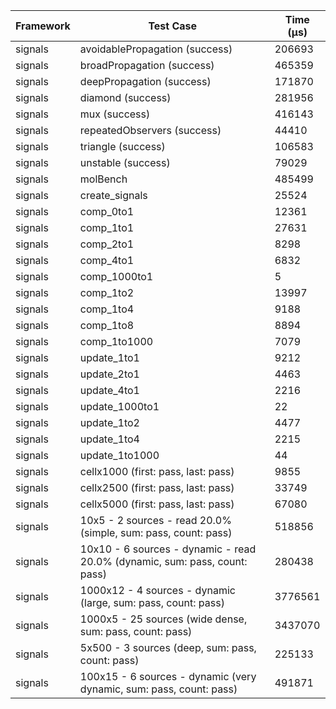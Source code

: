 | Framework | Test Case | Time (μs) |
| --- | --- | --- |
| signals | avoidablePropagation (success) | 206693 |
| signals | broadPropagation (success) | 465359 |
| signals | deepPropagation (success) | 171870 |
| signals | diamond (success) | 281956 |
| signals | mux (success) | 416143 |
| signals | repeatedObservers (success) | 44410 |
| signals | triangle (success) | 106583 |
| signals | unstable (success) | 79029 |
| signals | molBench | 485499 |
| signals | create_signals | 25524 |
| signals | comp_0to1 | 12361 |
| signals | comp_1to1 | 27631 |
| signals | comp_2to1 | 8298 |
| signals | comp_4to1 | 6832 |
| signals | comp_1000to1 | 5 |
| signals | comp_1to2 | 13997 |
| signals | comp_1to4 | 9188 |
| signals | comp_1to8 | 8894 |
| signals | comp_1to1000 | 7079 |
| signals | update_1to1 | 9212 |
| signals | update_2to1 | 4463 |
| signals | update_4to1 | 2216 |
| signals | update_1000to1 | 22 |
| signals | update_1to2 | 4477 |
| signals | update_1to4 | 2215 |
| signals | update_1to1000 | 44 |
| signals | cellx1000 (first: pass, last: pass) | 9855 |
| signals | cellx2500 (first: pass, last: pass) | 33749 |
| signals | cellx5000 (first: pass, last: pass) | 67080 |
| signals | 10x5 - 2 sources - read 20.0% (simple, sum: pass, count: pass) | 518856 |
| signals | 10x10 - 6 sources - dynamic - read 20.0% (dynamic, sum: pass, count: pass) | 280438 |
| signals | 1000x12 - 4 sources - dynamic (large, sum: pass, count: pass) | 3776561 |
| signals | 1000x5 - 25 sources (wide dense, sum: pass, count: pass) | 3437070 |
| signals | 5x500 - 3 sources (deep, sum: pass, count: pass) | 225133 |
| signals | 100x15 - 6 sources - dynamic (very dynamic, sum: pass, count: pass) | 491871 |
